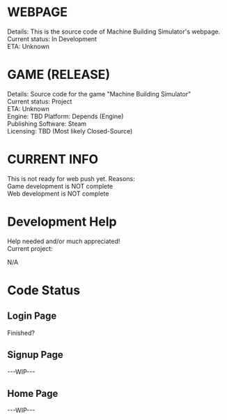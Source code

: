 # WEBPAGE
  Details: This is the source code of Machine Building Simulator's webpage.  
  Current status: In Development  
  ETA: Unknown  
# GAME (RELEASE)
  Details: Source code for the game "Machine Building Simulator"  
	Current status: Project  
  ETA: Unknown  
  Engine: TBD
  Platform: Depends (Engine)  
  Publishing Software: Steam  
  Licensing: TBD (Most likely Closed-Source)
# CURRENT INFO
  This is not ready for web push yet. Reasons:  
  Game development is NOT complete  
  Web development is NOT complete
# Development Help
Help needed and/or much appreciated!  
Current project:

N/A

# Code Status
## Login Page
Finished?

## Signup Page
---WIP---

## Home Page
---WIP---
